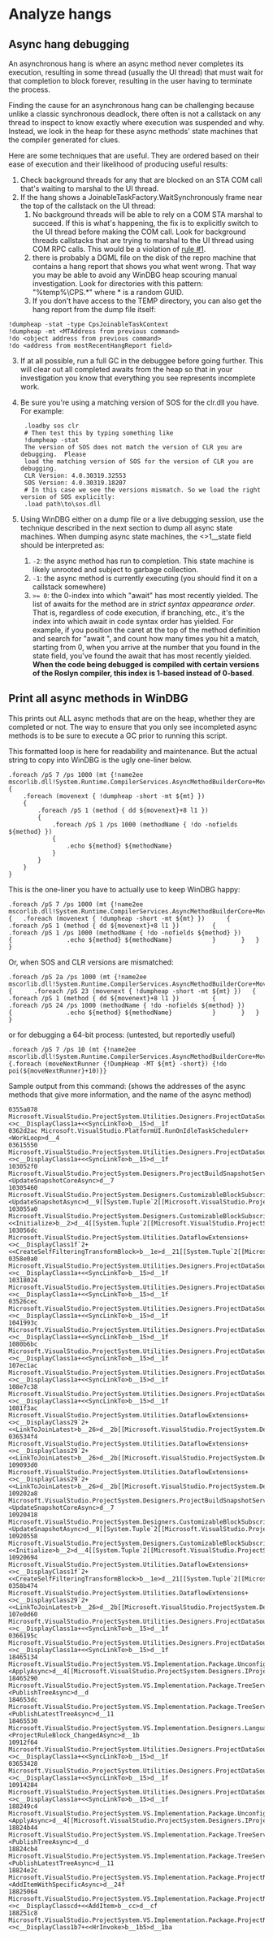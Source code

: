 Analyze hangs
====================

## Async hang debugging

An asynchronous hang is where an async method never completes its execution,
resulting in some thread (usually the UI thread) that must wait for that completion
to block forever, resulting in the user having to terminate the process.

Finding the cause for an asynchronous hang can be challenging because unlike a
classic synchronous deadlock, there often is not a callstack on any thread to
inspect to know exactly where execution was suspended and why. Instead, we look
in the heap for these async methods' state machines that the compiler generated
for clues. 

Here are some techniques that are useful. They are ordered based on their ease
of execution and their likelihood of producing useful results:

1. Check background threads for any that are blocked on an STA COM call that's waiting to marshal to the UI thread. 
2. If the hang shows a JoinableTaskFactory.WaitSynchronously frame near the top of the callstack on the UI thread:
   1. No background threads will be able to rely on a COM STA marshal to succeed. If this is what's happening, the fix is to explicitly switch to the UI thread before making the COM call. Look for background threads callstacks that are trying to marshal to the UI thread using COM RPC calls. This would be a violation of [rule #1][Rule1].
   2. there is probably a DGML file on the disk of the repro machine that contains a hang report that shows you what went wrong. That way you may be able to avoid any WinDBG heap scouring manual investigation. Look for directories with this pattern: "%temp%\CPS.*" where * is a random GUID.
   3. If you don't have access to the TEMP directory, you can also get the hang report from the dump file itself:
 ```
!dumpheap -stat -type CpsJoinableTaskContext
!dumpheap -mt <MTAddress from previous command>
!do <object address from previous command>
!do <address from mostRecentHangReport field>
```
3. If at all possible, run a full GC in the debuggee before going further. This will clear out all completed awaits from the heap so that in your investigation you know that everything you see represents incomplete work.
4. Be sure you're using a matching version of SOS for the clr.dll you have. For example: 

        .loadby sos clr
        # Then test this by typing something like 
        !dumpheap -stat
        The version of SOS does not match the version of CLR you are debugging.  Please
        load the matching version of SOS for the version of CLR you are debugging.
        CLR Version: 4.0.30319.32553
        SOS Version: 4.0.30319.18207
        # In this case we see the versions mismatch. So we load the right version of SOS explicitly:
        .load path\to\sos.dll

5. Using WinDBG either on a dump file or a live debugging session, use the technique described in the next section to dump all async state machines.
When dumping async state machines, the <>1__state field should be interpreted as:
   1. `-2`: the async method has run to completion. This state machine is likely unrooted and subject to garbage collection.
   2. `-1`: the async method is currently executing (you should find it on a callstack somewhere)
   3. `>= 0`: the 0-index into which "await" has most recently yielded. The list of awaits for the method are in *strict syntax appearance order*. That is, regardless of code execution, if branching, etc., it's the index into which await in code syntax order has yielded. For example, if you position the caret at the top of the method definition and search for "await ", and count how many times you hit a match, starting from 0, when you arrive at the number that you found in the state field, you've found the await that has most recently yielded.
**When the code being debugged is compiled with certain versions of the Roslyn compiler, this index is 1-based instead of 0-based**.

## Print all async methods in WinDBG

This prints out ALL async methods that are on the heap, whether they
are completed or not. The way to ensure that you only see incompleted 
async methods is to be sure to execute a GC prior to running this script.

This formatted loop is here for readability and maintenance.  But the
actual string to copy into WinDBG is the ugly one-liner below.

    .foreach /pS 7 /ps 1000 (mt {!name2ee
    mscorlib.dll!System.Runtime.CompilerServices.AsyncMethodBuilderCore+MoveNextRunner})
    {
        .foreach (movenext { !dumpheap -short -mt ${mt} })
        {
            .foreach /pS 1 (method { dd ${movenext}+8 l1 })
            {
                .foreach /pS 1 /ps 1000 (methodName { !do -nofields ${method} })
                {
                    .echo ${method} ${methodName}
                }
            }
        }
    }

This is the one-liner you have to actually use to keep WinDBG happy:

    .foreach /pS 7 /ps 1000 (mt {!name2ee mscorlib.dll!System.Runtime.CompilerServices.AsyncMethodBuilderCore+MoveNextRunner})  {  	.foreach (movenext { !dumpheap -short -mt ${mt} })  	{  		.foreach /pS 1 (method { dd ${movenext}+8 l1 })  		{  			.foreach /pS 1 /ps 1000 (methodName { !do -nofields ${method} })  			{  				.echo ${method} ${methodName}  			}  		}  	}  }  

Or, when SOS and CLR versions are mismatched:

    .foreach /pS 2a /ps 1000 (mt {!name2ee mscorlib.dll!System.Runtime.CompilerServices.AsyncMethodBuilderCore+MoveNextRunner})  {  	.foreach /pS 23 (movenext { !dumpheap -short -mt ${mt} })  	{  		.foreach /pS 1 (method { dd ${movenext}+8 l1 })  		{  			.foreach /pS 24 /ps 1000 (methodName { !do -nofields ${method} })  			{  				.echo ${method} ${methodName}  			}  		}  	}  }  

or for debugging a 64-bit process: (untested, but reportedly useful)

    .foreach /pS 7 /ps 10 (mt {!name2ee mscorlib.dll!System.Runtime.CompilerServices.AsyncMethodBuilderCore+MoveNextRunner}) {.foreach (moveNextRunner {!DumpHeap -MT ${mt} -short}) {!do poi(${moveNextRunner}+10)}}

Sample output from this command: (shows the addresses of the async methods
that give more information, and the name of the async method)

    0355a078 Microsoft.VisualStudio.ProjectSystem.Utilities.Designers.ProjectDataSources+<>c__DisplayClass1a+<<SyncLinkTo>b__15>d__1f
    0362d2ac Microsoft.VisualStudio.PlatformUI.RunOnIdleTaskScheduler+<WorkLoop>d__4
    03615550 Microsoft.VisualStudio.ProjectSystem.Utilities.Designers.ProjectDataSources+<>c__DisplayClass1a+<<SyncLinkTo>b__15>d__1f
    103052f0 Microsoft.VisualStudio.ProjectSystem.Designers.ProjectBuildSnapshotService+<UpdateSnapshotCoreAsync>d__7
    10305460 Microsoft.VisualStudio.ProjectSystem.Designers.CustomizableBlockSubscriberBase`3+<UpdateSnapshotAsync>d__9[[System.Tuple`2[[Microsoft.VisualStudio.ProjectSystem.Designers.IProjectVersionedValue`1[[Microsoft.VisualStudio.ProjectSystem.Designers.IProjectSnapshot,
    103055a0 Microsoft.VisualStudio.ProjectSystem.Designers.CustomizableBlockSubscriberBase`3+<<Initialize>b__2>d__4[[System.Tuple`2[[Microsoft.VisualStudio.ProjectSystem.Designers.IProjectVersionedValue`1[[Microsoft.VisualStudio.ProjectSystem.Designers.IProjectSnapshot,
    103056dc Microsoft.VisualStudio.ProjectSystem.Utilities.DataflowExtensions+<>c__DisplayClass1f`2+<<CreateSelfFilteringTransformBlock>b__1e>d__21[[System.Tuple`2[[Microsoft.VisualStudio.ProjectSystem.Designers.IProjectVersionedValue`1[[Microsoft.VisualStudio.ProjectSystem.Designers.IProjectSnapshot,
    0358e0a0 Microsoft.VisualStudio.ProjectSystem.Utilities.Designers.ProjectDataSources+<>c__DisplayClass1a+<<SyncLinkTo>b__15>d__1f
    10318024 Microsoft.VisualStudio.ProjectSystem.Utilities.Designers.ProjectDataSources+<>c__DisplayClass1a+<<SyncLinkTo>b__15>d__1f
    03526cec Microsoft.VisualStudio.ProjectSystem.Utilities.Designers.ProjectDataSources+<>c__DisplayClass1a+<<SyncLinkTo>b__15>d__1f
    1041993c Microsoft.VisualStudio.ProjectSystem.Utilities.Designers.ProjectDataSources+<>c__DisplayClass1a+<<SyncLinkTo>b__15>d__1f
    1080b6bc Microsoft.VisualStudio.ProjectSystem.Utilities.Designers.ProjectDataSources+<>c__DisplayClass1a+<<SyncLinkTo>b__15>d__1f
    107ec1ac Microsoft.VisualStudio.ProjectSystem.Utilities.Designers.ProjectDataSources+<>c__DisplayClass1a+<<SyncLinkTo>b__15>d__1f
    108e7c38 Microsoft.VisualStudio.ProjectSystem.Utilities.Designers.ProjectDataSources+<>c__DisplayClass1a+<<SyncLinkTo>b__15>d__1f
    1081f3ac Microsoft.VisualStudio.ProjectSystem.Utilities.DataflowExtensions+<>c__DisplayClass29`2+<<LinkToJoinLatest>b__26>d__2b[[Microsoft.VisualStudio.ProjectSystem.Designers.IProjectVersionedValue`1[[Microsoft.VisualStudio.ProjectSystem.Designers.IProjectSnapshot,
    036534f4 Microsoft.VisualStudio.ProjectSystem.Utilities.DataflowExtensions+<>c__DisplayClass29`2+<<LinkToJoinLatest>b__26>d__2b[[Microsoft.VisualStudio.ProjectSystem.Designers.IProjectVersionedValue`1[[Microsoft.VisualStudio.ProjectSystem.Designers.IProjectSnapshot,
    109093d0 Microsoft.VisualStudio.ProjectSystem.Utilities.DataflowExtensions+<>c__DisplayClass29`2+<<LinkToJoinLatest>b__26>d__2b[[Microsoft.VisualStudio.ProjectSystem.Designers.IProjectVersionedValue`1[[Microsoft.VisualStudio.ProjectSystem.Designers.IProjectSnapshot,
    109202a8 Microsoft.VisualStudio.ProjectSystem.Designers.ProjectBuildSnapshotService+<UpdateSnapshotCoreAsync>d__7
    10920418 Microsoft.VisualStudio.ProjectSystem.Designers.CustomizableBlockSubscriberBase`3+<UpdateSnapshotAsync>d__9[[System.Tuple`2[[Microsoft.VisualStudio.ProjectSystem.Designers.IProjectVersionedValue`1[[Microsoft.VisualStudio.ProjectSystem.Designers.IProjectSnapshot,
    10920558 Microsoft.VisualStudio.ProjectSystem.Designers.CustomizableBlockSubscriberBase`3+<<Initialize>b__2>d__4[[System.Tuple`2[[Microsoft.VisualStudio.ProjectSystem.Designers.IProjectVersionedValue`1[[Microsoft.VisualStudio.ProjectSystem.Designers.IProjectSnapshot,
    10920694 Microsoft.VisualStudio.ProjectSystem.Utilities.DataflowExtensions+<>c__DisplayClass1f`2+<<CreateSelfFilteringTransformBlock>b__1e>d__21[[System.Tuple`2[[Microsoft.VisualStudio.ProjectSystem.Designers.IProjectVersionedValue`1[[Microsoft.VisualStudio.ProjectSystem.Designers.IProjectSnapshot,
    0358b474 Microsoft.VisualStudio.ProjectSystem.Utilities.DataflowExtensions+<>c__DisplayClass29`2+<<LinkToJoinLatest>b__26>d__2b[[Microsoft.VisualStudio.ProjectSystem.Designers.IProjectVersionedValue`1[[Microsoft.VisualStudio.ProjectSystem.Designers.IProjectSnapshot,
    107e0d60 Microsoft.VisualStudio.ProjectSystem.Utilities.Designers.ProjectDataSources+<>c__DisplayClass1a+<<SyncLinkTo>b__15>d__1f
    0366195c Microsoft.VisualStudio.ProjectSystem.Utilities.Designers.ProjectDataSources+<>c__DisplayClass1a+<<SyncLinkTo>b__15>d__1f
    18465134 Microsoft.VisualStudio.ProjectSystem.VS.Implementation.Package.UnconfiguredProjectHostBridge`3+<ApplyAsync>d__4[[Microsoft.VisualStudio.ProjectSystem.Designers.IProjectVersionedValue`1[[System.Tuple`3[[Microsoft.VisualStudio.ProjectSystem.Designers.IProjectTreeSnapshot,
    18465290 Microsoft.VisualStudio.ProjectSystem.VS.Implementation.Package.TreeService+<PublishTreeAsync>d__d
    184653dc Microsoft.VisualStudio.ProjectSystem.VS.Implementation.Package.TreeService+<PublishLatestTreeAsync>d__11
    18465530 Microsoft.VisualStudio.ProjectSystem.VS.Implementation.Designers.LanguageServiceBase+<ProjectRuleBlock_ChangedAsync>d__1b
    10912f64 Microsoft.VisualStudio.ProjectSystem.Utilities.Designers.ProjectDataSources+<>c__DisplayClass1a+<<SyncLinkTo>b__15>d__1f
    03653428 Microsoft.VisualStudio.ProjectSystem.Utilities.Designers.ProjectDataSources+<>c__DisplayClass1a+<<SyncLinkTo>b__15>d__1f
    10914284 Microsoft.VisualStudio.ProjectSystem.Utilities.Designers.ProjectDataSources+<>c__DisplayClass1a+<<SyncLinkTo>b__15>d__1f
    188249c4 Microsoft.VisualStudio.ProjectSystem.VS.Implementation.Package.UnconfiguredProjectHostBridge`3+<ApplyAsync>d__4[[Microsoft.VisualStudio.ProjectSystem.Designers.IProjectVersionedValue`1[[System.Tuple`3[[Microsoft.VisualStudio.ProjectSystem.Designers.IProjectTreeSnapshot,
    18824b44 Microsoft.VisualStudio.ProjectSystem.VS.Implementation.Package.TreeService+<PublishTreeAsync>d__d
    18824cb4 Microsoft.VisualStudio.ProjectSystem.VS.Implementation.Package.TreeService+<PublishLatestTreeAsync>d__11
    18824e2c Microsoft.VisualStudio.ProjectSystem.VS.Implementation.Package.ProjectNode+<AddItemWithSpecificAsync>d__24f
    18825064 Microsoft.VisualStudio.ProjectSystem.VS.Implementation.Package.ProjectNode+<>c__DisplayClasscd+<<AddItem>b__cc>d__cf
    188251c8 Microsoft.VisualStudio.ProjectSystem.VS.Implementation.Package.ProjectNode+<>c__DisplayClass1b7+<<HrInvoke>b__1b5>d__1ba

 [Rule1]: https://github.com/Microsoft/VSProjectSystem/blob/master/doc/overview/3_threading_rules.md#1-if-a-method-has-certain-thread-apartment-requirements-sta-or-mta-it-must-either
